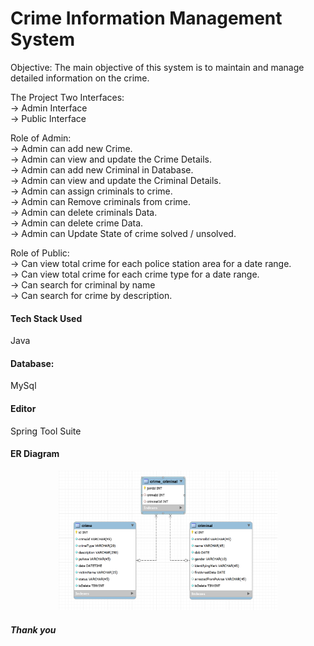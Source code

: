 <h1>Crime Information Management System</h1>

Objective:
The main objective of this system is to maintain and manage detailed information on the
crime.

The Project Two Interfaces:<br>
-> Admin Interface<br>
-> Public Interface<br>

Role of Admin:<br>
-> Admin can add new Crime.<br>
-> Admin can view and update the Crime Details.<br>
-> Admin can add new Criminal in Database.<br>
-> Admin can view and update the Criminal Details.<br>
-> Admin can assign criminals to crime.<br>
-> Admin can Remove criminals from crime.<br>
-> Admin can delete criminals Data.<br>
-> Admin can delete crime Data.<br>
-> Admin can Update State of crime solved / unsolved.<br>

Role of Public:<br>
-> Can view total crime for each police station area for a date range.<br>
-> Can view total crime for each crime type for a date range.<br>
-> Can search for criminal by name<br>
-> Can search for crime by description.<br>

<h4>Tech Stack Used</h4>
<p>Java</p>

<h4>Database:</h4>
<p>MySql</p>

<h4>Editor</h4>
<p>Spring Tool Suite</p>

<h4>ER Diagram</h4>

<p align="center">
  <img src="https://github.com/Surya0297/damp-system-3320/blob/main/CIMS/ER%20Diagram/E-R%20DIAGRAM.png?raw=true" width="350" title="hover text">
</p>



<h5>Thank you</h5>
